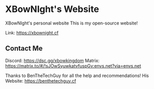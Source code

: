 # XBowNIght's Website
XBowNIght's personal website
This is my open-source website!


Link: https://xbownight.cf

Contact Me
----------
Discord: https://dsc.gg/xbowkingdom
Matrix: https://matrix.to/#/!sJOwSyuwkatvfuspGv:envs.net?via=envs.net

Thanks to BenTheTechGuy for all the help and recommendations! 
His Website: https://benthetechguy.cf
